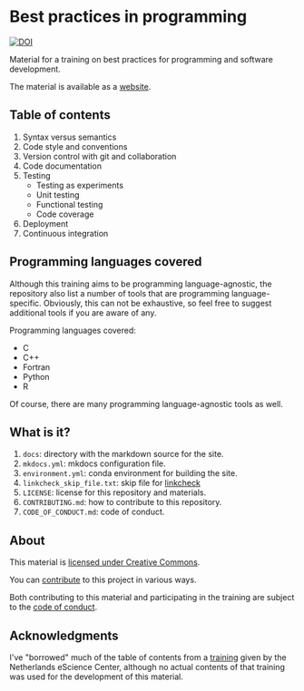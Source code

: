 # Best practices in programming

[![DOI](https://zenodo.org/badge/745445839.svg)](https://zenodo.org/doi/10.5281/zenodo.10665372)

Material for a training on best practices for programming and software
development.

The material is available as a [website](https://gjbex.github.io/Best-practices-in-programming/).


## Table of contents

1. Syntax versus semantics
1. Code style and conventions
1. Version control with git and collaboration
1. Code documentation
1. Testing
   * Testing as experiments
   * Unit testing
   * Functional testing
   * Code coverage
1. Deployment
1. Continuous integration


## Programming languages covered

Although this training aims to be programming language-agnostic, the repository
also list a number of tools that are programming language-specific.
Obviously, this can not be exhaustive, so feel free to suggest additional
tools if you are aware of any.

Programming languages covered:

* C
* C++
* Fortran
* Python
* R

Of course, there are many programming language-agnostic tools as well.


## What is it?

1. `docs`: directory with the markdown source for the site.
1. `mkdocs.yml`: mkdocs configuration file.
1. `environment.yml`: conda environment for building the site.
1. `linkcheck_skip_file.txt`: skip file for [linkcheck](https://github.com/filiph/linkcheck)
1. `LICENSE`: license for this repository and materials.
1. `CONTRIBUTING.md`: how to contribute to this repository.
1. `CODE_OF_CONDUCT.md`: code of conduct.


## About

This material is [licensed under Creative Commons](LICENSE).

You can [contribute](CONTRIBUTING.md) to this project in various ways.

Both contributing to this material and participating in the training are
subject to the [code of conduct](CODE_OF_CONDUCT.md).


## Acknowledgments

I've "borrowed" much of the table of contents from a
[training](https://www.esciencecenter.nl/event/good-practices-in-research-software-development-2/) given by
the Netherlands eScience Center, although no actual contents of that
training was used for the development of this material.
